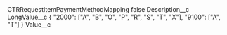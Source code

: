 <?xml version="1.0" encoding="UTF-8"?>
<CustomMetadata xmlns="http://soap.sforce.com/2006/04/metadata" xmlns:xsi="http://www.w3.org/2001/XMLSchema-instance" xmlns:xsd="http://www.w3.org/2001/XMLSchema">
    <label>CTRRequestItemPaymentMethodMapping</label>
    <protected>false</protected>
    <values>
        <field>Description__c</field>
        <value xsi:nil="true"/>
    </values>
    <values>
        <field>LongValue__c</field>
        <value xsi:type="xsd:string">{
    &quot;2000&quot;: [&quot;A&quot;, &quot;B&quot;, &quot;O&quot;, &quot;P&quot;, &quot;R&quot;, &quot;S&quot;, &quot;T&quot;, &quot;X&quot;],
    &quot;9100&quot;: [&quot;A&quot;, &quot;T&quot;]
}</value>
    </values>
    <values>
        <field>Value__c</field>
        <value xsi:nil="true"/>
    </values>
</CustomMetadata>
